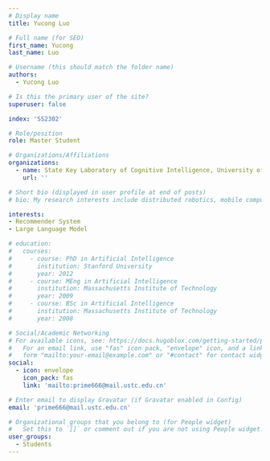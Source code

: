 ```yaml
---
# Display name
title: Yucong Luo

# Full name (for SEO)
first_name: Yucong
last_name: Luo

# Username (this should match the folder name)
authors:
  - Yucong Luo

# Is this the primary user of the site?
superuser: false

index: 'SS2302'

# Role/position
role: Master Student

# Organizations/Affiliations
organizations:
  - name: State Key Laboratory of Cognitive Intelligence, University of Science and Technology of China
    url: ''

# Short bio (displayed in user profile at end of posts)
# bio: My research interests include distributed robotics, mobile computing and programmable matter.

interests:
- Recommender System
- Large Language Model

# education:
#   courses:
#     - course: PhD in Artificial Intelligence
#       institution: Stanford University
#       year: 2012
#     - course: MEng in Artificial Intelligence
#       institution: Massachusetts Institute of Technology
#       year: 2009
#     - course: BSc in Artificial Intelligence
#       institution: Massachusetts Institute of Technology
#       year: 2008

# Social/Academic Networking
# For available icons, see: https://docs.hugoblox.com/getting-started/page-builder/#icons
#   For an email link, use "fas" icon pack, "envelope" icon, and a link in the
#   form "mailto:your-email@example.com" or "#contact" for contact widget.
social:
  - icon: envelope
    icon_pack: fas
    link: 'mailto:prime666@mail.ustc.edu.cn'

# Enter email to display Gravatar (if Gravatar enabled in Config)
email: 'prime666@mail.ustc.edu.cn'

# Organizational groups that you belong to (for People widget)
#   Set this to `[]` or comment out if you are not using People widget.
user_groups:
  - Students
---
```


